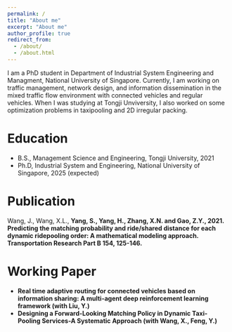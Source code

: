 ```yaml
---
permalink: /
title: "About me"
excerpt: "About me"
author_profile: true
redirect_from: 
  - /about/
  - /about.html
---
```


I am a PhD student in Department of Industrial System Engineering and Managment, National University of Singapore. Currently, I am working on traffic management, network design, and information dissemination in the mixed traffic flow environment with connected vehicles and regular vehicles. When I was studying at Tongji Unviversity, I also worked on some optimization problems in taxipooling and 2D irregular packing. 

Education
======
* B.S., Management Science and Engineering, Tongji University, 2021
* Ph.D, Industrial System and Engineering, National University of Singapore, 2025 (expected)

Publication
======
Wang, J., Wang, X.L., <b>Yang, S.<b/>, Yang, H., Zhang, X.N. and Gao, Z.Y., 2021. Predicting the matching probability and ride/shared distance for each dynamic ridepooling order: A mathematical modeling approach. Transportation Research Part B 154, 125-146.

Working Paper
======
* Real time adaptive routing for connected vehicles based on information sharing: A multi-agent deep reinforcement learning framework (with Liu, Y.)
* Designing a Forward-Looking Matching Policy in Dynamic Taxi-Pooling Services-A Systematic Approach (with Wang, X., Feng, Y.)
